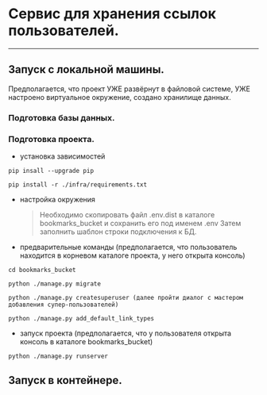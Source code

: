 # Сервис для хранения ссылок пользователей.

---

## Запуск с локальной машины.

Предполагается, что проект УЖЕ развёрнут в файловой системе, УЖЕ настроено виртуальное окружение,
создано хранилище данных.

### Подготовка базы данных.

### Подготовка проекта.

 - установка зависимостей

 ```shell
pip insall --upgrade pip

pip install -r ./infra/requirements.txt
```

 - настройка окружения
   > Необходимо скопировать файл .env.dist в каталоге bookmarks_bucket и сохранить его под именем .env
   > Затем заполнить шаблон строки подключения к БД.

 - предварительные команды (предполагается, что пользователь находится в корневом каталоге проекта, у него открыта консоль)

 ```shell
cd bookmarks_bucket

python ./manage.py migrate

python ./manage.py createsuperuser (далее пройти диалог с мастером добавления супер-пользователей)

python ./manage.py add_default_link_types

```

 - запуск проекта (предполагается, что у пользователя открыта консоль в каталоге bookmarks_bucket)

 ```shell
python ./manage.py runserver 
```

## Запуск в контейнере.
